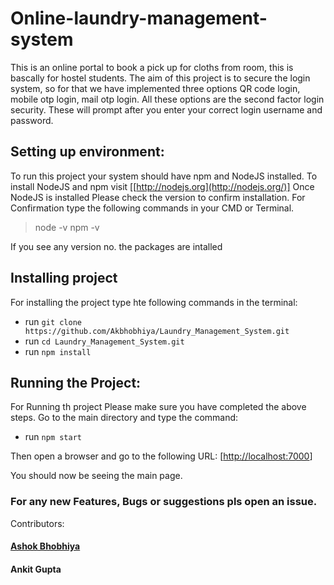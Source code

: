 # Online-laundry-management-system
This is an online portal to book a pick up for cloths from room, this is bascally for hostel students.
The aim of this project is to secure the login system, so for that we have implemented three options QR code login, mobile otp login, mail otp login. All these options are the second factor login security. These will prompt after you enter your correct login username and password.

## Setting up environment:
To run this project your system should have npm and NodeJS installed.
To install NodeJS and npm visit [[http://nodejs.org](http://nodejs.org/)]
Once NodeJS is installed Please check the version to confirm installation.
For Confirmation type the following commands in your CMD or Terminal.
>node -v
>npm -v

If you see any version no. the packages are intalled

##  Installing project
For installing the project type hte following commands in the terminal:
- run `git clone https://github.com/Akbhobhiya/Laundry_Management_System.git`
- run `cd Laundry_Management_System.git`
- run `npm install`


## Running the Project:
For Running th project Please make sure you have completed the above steps.
Go to the main directory and type the command:
- run `npm start`

Then open a browser and go to the following URL:
[[http://localhost:7000](http://localhost:7000/)]

You should now be seeing the main page. 

### For any new Features, Bugs or suggestions pls open an issue.

Contributors:<br>
#### [Ashok Bhobhiya](https://github.com/Akbhobhiya)
#### Ankit Gupta
